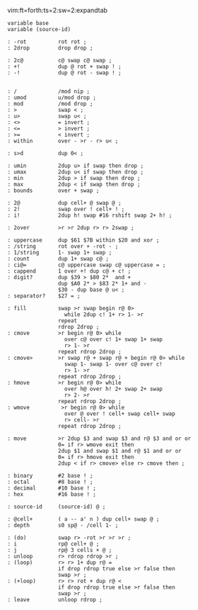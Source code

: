 vim:ft=forth:ts=2:sw=2:expandtab

    variable base
    variable (source-id)

    : -rot          rot rot ;
    : 2drop         drop drop ;

    : 2c@           c@ swap c@ swap ;
    : +!            dup @ rot + swap ! ;
    : -!            dup @ rot - swap ! ;


    : /             /mod nip ;
    : umod          u/mod drop ;
    : mod           /mod drop ;
    : >             swap < ;
    : u>            swap u< ;
    : <>            = invert ;
    : <=            > invert ;
    : >=            < invert ;
    : within        over - >r - r> u< ;

    : s>d           dup 0< ;

    : umin          2dup u> if swap then drop ;
    : umax          2dup u< if swap then drop ;
    : min           2dup > if swap then drop ;
    : max           2dup < if swap then drop ;
    : bounds        over + swap ;

    : 2@            dup cell+ @ swap @ ;
    : 2!            swap over ! cell+ ! ;
    : i!            2dup h! swap #16 rshift swap 2+ h! ;

    : 2over         >r >r 2dup r> r> 2swap ;

    : uppercase     dup $61 $7B within $20 and xor ;
    : /string       rot over + -rot - ;
    : 1/string      1- swap 1+ swap ;
    : count         dup 1+ swap c@ ;
    : ci@=          c@ uppercase swap c@ uppercase = ;
    : cappend       1 over +! dup c@ + c! ;
    : digit?        dup $39 > $80 2*  and +
                    dup $A0 2* > $83 2* 1+ and -
                    $30 - dup base @ u< ;
    : separator?    $27 = ;

    : fill          swap >r swap begin r@ 0>
                      while 2dup c! 1+ r> 1- >r
                    repeat
                    rdrop 2drop ;
    : cmove         >r begin r@ 0> while
                      over c@ over c! 1+ swap 1+ swap
                      r> 1- >r
                    repeat rdrop 2drop ;
    : cmove>        >r swap r@ + swap r@ + begin r@ 0> while
                      swap 1- swap 1- over c@ over c!
                      r> 1- >r
                    repeat rdrop 2drop ;
    : hmove         >r begin r@ 0> while
                      over h@ over h! 2+ swap 2+ swap
                      r> 2- >r
                    repeat rdrop 2drop ;
    : wmove          >r begin r@ 0> while
                      over @ over ! cell+ swap cell+ swap
                      r> cell- >r
                    repeat rdrop 2drop ;

    : move          >r 2dup $3 and swap $3 and r@ $3 and or or
                    0= if r> wmove exit then
                    2dup $1 and swap $1 and r@ $1 and or or
                    0= if r> hmove exit then
                    2dup < if r> cmove> else r> cmove then ;

    : binary        #2 base ! ;
    : octal         #8 base ! ;
    : decimal       #10 base ! ;
    : hex           #16 base ! ;

    : source-id     (source-id) @ ;

    : @cell+        ( a -- a' n ) dup cell+ swap @ ;
    : depth         s0 sp@ - /cell 1- ;

    : (do)          swap r> -rot >r >r >r ;
    : i             rp@ cell+ @ ;
    : j             rp@ 3 cells + @ ;
    : unloop        r> rdrop rdrop >r ;
    : (loop)        r> r> 1+ dup r@ =
                    if drop rdrop true else >r false then
                    swap >r ;
    : (+loop)       r> r> rot + dup r@ <
                    if drop rdrop true else >r false then
                    swap >r ;
    : leave         unloop rdrop ;
